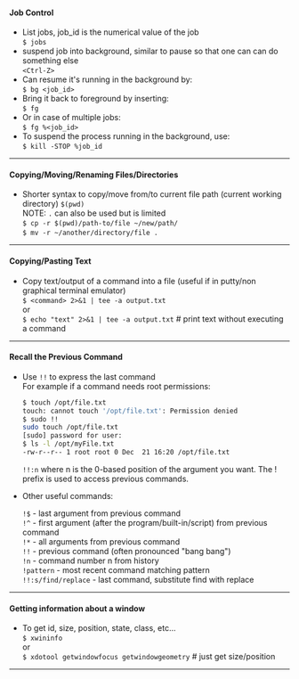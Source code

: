 #### Job Control  
* List jobs, job_id is the numerical value of the job  
  `$ jobs`  
* suspend job into background, similar to pause so that one can can do something else  
`<Ctrl-Z>`  
* Can resume it's running in the background by:  
  `$ bg <job_id>`  
* Bring it back to foreground by inserting:  
  `$ fg`  
* Or in case of multiple jobs:  
  `$ fg %<job_id>`  
* To suspend the process running in the background, use:  
  `$ kill -STOP %job_id`  
- - -

#### Copying/Moving/Renaming Files/Directories  
- Shorter syntax to copy/move from/to current file path (current working directory) `$(pwd)`  
NOTE: `.` can also be used but is limited  
  `$ cp -r $(pwd)/path-to/file ~/new/path/`  
  `$ mv -r ~/another/directory/file .`  
- - -

#### Copying/Pasting Text  
- Copy text/output of a command into a file (useful if in putty/non graphical terminal emulator)  
  `$ <command> 2>&1 | tee -a output.txt`  
  or  
  `$ echo "text" 2>&1 | tee -a output.txt` # print text without executing a command  
- - -

#### Recall the Previous Command  
- Use `!!` to express the last command  
  For example if a command needs root permissions:  
  ```bash
  $ touch /opt/file.txt  
  touch: cannot touch '/opt/file.txt': Permission denied  
  $ sudo !!  
  sudo touch /opt/file.txt  
  [sudo] password for user:  
  $ ls -l /opt/myFile.txt  
  -rw-r--r-- 1 root root 0 Dec  21 16:20 /opt/file.txt  
  ```

    `!!:n` where n is the 0-based position of the argument you want.
The ! prefix is used to access previous commands.

- Other useful commands:

    `!$` - last argument from previous command  
    `!^` - first argument (after the program/built-in/script) from previous command  
    `!*` - all arguments from previous command  
    `!!` - previous command (often pronounced "bang bang")  
    `!n` - command number n from history  
    `!pattern` - most recent command matching pattern  
    `!!:s/find/replace` - last command, substitute find with replace  
- - -

#### Getting information about a window  
  - To get id, size, position, state, class, etc...  
  `$ xwininfo`  
  or  
  `$ xdotool getwindowfocus getwindowgeometry` # just get size/position  
- - -


